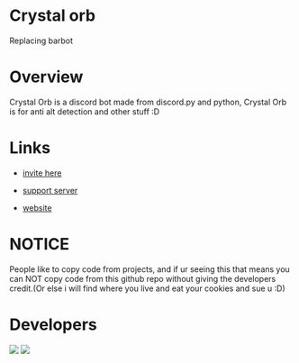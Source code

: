 


# Crystal orb
Replacing barbot

# Overview
Crystal Orb is a discord bot made from discord.py and python, Crystal Orb is for anti alt detection and other stuff :D

# Links
- [invite here](https://discord.com/oauth2/authorize?client_id=859713560774574101&permissions=139586817024&scope=bot%20applications.commands)

- [support server](https://discord.com/invite/K2QND4VMVz)

- [website](https://barbot.alexydacoder.repl.co)



# NOTICE
People like to copy code from projects, and if ur seeing this that means you can NOT copy code from this github repo without giving the developers credit.(Or else i will find where you live and eat your cookies and sue u :D)

# Developers 
<p>
  <img src = "https://avatars.githubusercontent.com/u/88032921?v=2">
  <img src = "https://avatars.githubusercontent.com/u/82736662?v=2">
</p>
